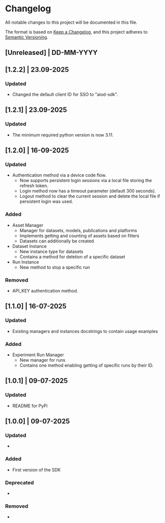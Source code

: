 # Changelog
All notable changes to this project will be documented in this file.

The format is based on [Keep a Changelog](https://keepachangelog.com/en/1.0.0/),
and this project adheres to [Semantic Versioning](https://semver.org/spec/v2.0.0.html).

## [Unreleased] | DD-MM-YYYY

## [1.2.2] | 23.09-2025

### Updated
* Changed the default client ID for SSO to "aiod-sdk".

## [1.2.1] | 23.09-2025

### Updated
* The minimum required python version is now 3.11.

## [1.2.0] | 16-09-2025

### Updated
* Authentication method via a device code flow.
  * Now supports persistent login sessions via a local file storing the refresh token.
  * Login method now has a timeout parameter (default 300 seconds).
  * Logout method to clear the current session and delete the local file if persistent login was used.

### Added
* Asset Manager
  * Manager for datasets, models, publications and platforms
  * Implements getting and counting of assets based on filters
  * Datasets can additionally be created
* Dataset Instance
  * New instance type for datasets
  * Contains a method for deletion of a specific dataset
* Run Instance
  * New method to stop a specific run

### Removed
* API_KEY authentication method.

## [1.1.0] | 16-07-2025

### Updated
* Existing managers and instances docstrings to contain usage examples

### Added
* Experiment Run Manager
  * New manager for runs
  * Contains one method enabling getting of specific runs by their ID.

## [1.0.1] | 09-07-2025

### Updated
* README for PyPi

## [1.0.0] | 09-07-2025

### Updated
*

### Added
* First version of the SDK

### Deprecated
*

### Removed
*

